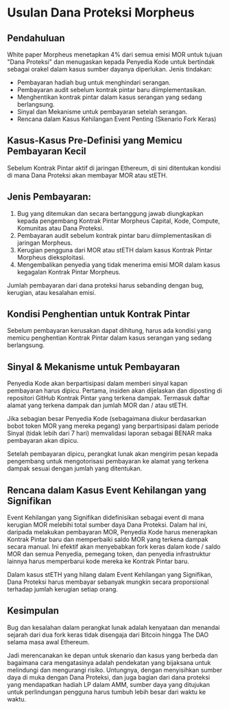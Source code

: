 # Usulan Dana Proteksi Morpheus

## Pendahuluan

White paper Morpheus menetapkan 4% dari semua emisi MOR untuk tujuan "Dana Proteksi" dan menugaskan kepada Penyedia Kode untuk bertindak sebagai orakel dalam kasus sumber dayanya diperlukan.
Jenis tindakan:

- Pembayaran hadiah bug untuk menghindari serangan.
- Pembayaran audit sebelum kontrak pintar baru diimplementasikan.
- Menghentikan kontrak pintar dalam kasus serangan yang sedang berlangsung.
- Sinyal dan Mekanisme untuk pembayaran setelah serangan.
- Rencana dalam Kasus Kehilangan Event Penting (Skenario Fork Keras)

## Kasus-Kasus Pre-Definisi yang Memicu Pembayaran Kecil

Sebelum Kontrak Pintar aktif di jaringan Ethereum, di sini ditentukan kondisi di mana Dana Proteksi akan membayar MOR atau stETH.

## Jenis Pembayaran:

1. Bug yang ditemukan dan secara bertanggung jawab diungkapkan kepada pengembang Kontrak Pintar Morpheus Capital, Kode, Compute, Komunitas atau Dana Proteksi.
2. Pembayaran audit sebelum kontrak pintar baru diimplementasikan di jaringan Morpheus.
3. Kerugian pengguna dari MOR atau stETH dalam kasus Kontrak Pintar Morpheus dieksploitasi.
4. Mengembalikan penyedia yang tidak menerima emisi MOR dalam kasus kegagalan Kontrak Pintar Morpheus.

Jumlah pembayaran dari dana proteksi harus sebanding dengan bug, kerugian, atau kesalahan emisi.

## Kondisi Penghentian untuk Kontrak Pintar

Sebelum pembayaran kerusakan dapat dihitung, harus ada kondisi yang memicu penghentian Kontrak Pintar dalam kasus serangan yang sedang berlangsung.

## Sinyal & Mekanisme untuk Pembayaran

Penyedia Kode akan berpartisipasi dalam memberi sinyal kapan pembayaran harus dipicu. Pertama, insiden akan dijelaskan dan diposting di repositori GitHub Kontrak Pintar yang terkena dampak. Termasuk daftar alamat yang terkena dampak dan jumlah MOR dan / atau stETH.

Jika sebagian besar Penyedia Kode (sebagaimana diukur berdasarkan bobot token MOR yang mereka pegang) yang berpartisipasi dalam periode Sinyal (tidak lebih dari 7 hari) memvalidasi laporan sebagai BENAR maka pembayaran akan dipicu.

Setelah pembayaran dipicu, perangkat lunak akan mengirim pesan kepada pengembang untuk mengotorisasi pembayaran ke alamat yang terkena dampak sesuai dengan jumlah yang ditentukan.

## Rencana dalam Kasus Event Kehilangan yang Signifikan

Event Kehilangan yang Signifikan didefinisikan sebagai event di mana kerugian MOR melebihi total sumber daya Dana Proteksi. Dalam hal ini, daripada melakukan pembayaran MOR, Penyedia Kode harus menerapkan Kontrak Pintar baru dan memperbaiki saldo MOR yang terkena dampak secara manual. Ini efektif akan menyebabkan fork keras dalam kode / saldo MOR dan semua Penyedia, pemegang token, dan penyedia infrastruktur lainnya harus memperbarui kode mereka ke Kontrak Pintar baru.

Dalam kasus stETH yang hilang dalam Event Kehilangan yang Signifikan, Dana Proteksi harus membayar sebanyak mungkin secara proporsional terhadap jumlah kerugian setiap orang.

## Kesimpulan

Bug dan kesalahan dalam perangkat lunak adalah kenyataan dan menandai sejarah dari dua fork keras tidak disengaja dari Bitcoin hingga The DAO selama masa awal Ethereum.

Jadi merencanakan ke depan untuk skenario dan kasus yang berbeda dan bagaimana cara mengatasinya adalah pendekatan yang bijaksana untuk melindungi dan mengurangi risiko. Untungnya, dengan menyisihkan sumber daya di muka dengan Dana Proteksi, dan juga bagian dari dana proteksi yang mendapatkan hadiah LP dalam AMM, sumber daya yang ditujukan untuk perlindungan pengguna harus tumbuh lebih besar dari waktu ke waktu.
